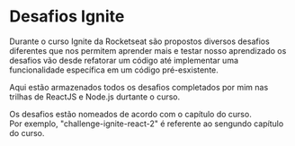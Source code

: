 # Desafios Ignite
Durante o curso Ignite da Rocketseat são propostos diversos desafios diferentes que nos permitem aprender mais e testar nosso aprendizado os desafios vão desde refatorar um código até implementar uma funcionalidade específica em um código pré-esxistente.
<p>Aqui estão armazenados todos os desafios completados por mim nas trilhas de ReactJS e Node.js durtante o curso.<p/>
Os desafios estão nomeados de acordo com o capítulo do curso.
<br />Por exemplo, "challenge-ignite-react-2" é referente ao sengundo capítulo do curso.
